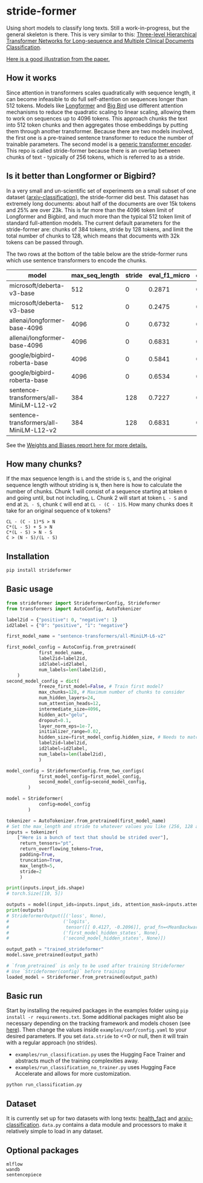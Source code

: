 # stride-former

Using short models to classify long texts. Still a work-in-progress, but the general skeleton is there. This is very similar to this: [Three-level Hierarchical Transformer Networks for Long-sequence and Multiple Clinical Documents Classification](https://arxiv.org/abs/2104.08444). 

[Here is a good illustration from the paper.](https://www.semanticscholar.org/paper/Three-level-Hierarchical-Transformer-Networks-for-Si-Roberts/2cc7d0a242f8358bf5e3e41defd2e93e6297f74c/figure/0)
## How it works

Since attention in transformers scales quadratically with sequence length, it can become infeasible to do full self-attention on sequences longer than 512 tokens. Models like [Longformer](https://arxiv.org/abs/2004.05150) and [Big Bird](https://arxiv.org/abs/2007.14062) use different attention mechanisms to reduce the quadratic scaling to linear scaling, allowing them to work on sequences up to 4096 tokens. This approach chunks the text into 512 token chunks and then aggregates those embeddings by putting them through another transformer. Because there are two models involved, the first one is a pre-trained sentence transformer to reduce the number of trainable parameters. The second model is a [generic transformer encoder](https://pytorch.org/docs/stable/generated/torch.nn.TransformerEncoder.html#torch.nn.TransformerEncoder).  This repo is called stride-former because there is an overlap between chunks of text - typically of 256 tokens, which is referred to as a stride. 

## Is it better than Longformer or Bigbird?

In a very small and un-scientific set of experiments on a small subset of one dataset ([arxiv-classification](https://huggingface.co/datasets/ccdv/arxiv-classification)), the stride-former did best. This dataset has extremely long documents: about half of the documents are over 15k tokens and 25% are over 23k. This is far more than the 4096 token limit of Longformer and Bigbird, and much more than the typical 512 token limit of standard full-attention models. The current default parameters for the stride-former are: chunks of 384 tokens, stride by 128 tokens, and limit the total number of chunks to 128, which means that documents with 32k tokens can be passed through.  

The two rows at the bottom of the table below are the stride-former runs which use sentence transformers to encode the chunks. 

|model               |max_seq_length|stride|eval_f1_micro      |eval_f1_macro      |
|---------------------------------------|-------------------|-----------------|-----------|-------------------|
|microsoft/deberta-v3-base              |512                |0          |0.2871 |0.16918|
|microsoft/deberta-v3-base              |512                |0          |0.2475|0.1494|
|allenai/longformer-base-4096           |4096               |0          |0.6732 |0.6094 |
|allenai/longformer-base-4096           |4096               |0          |0.6831 |0.6295 |
|google/bigbird-roberta-base            |4096               |0          |0.5841 |0.5118  |
|google/bigbird-roberta-base            |4096               |0          |0.6534 |0.6064 |
|sentence-transformers/all-MiniLM-L12-v2|384                |128        |0.7227 |0.6728 |
|sentence-transformers/all-MiniLM-L12-v2|384                |128        |0.6831 |0.6386  |


See the [Weights and Biases report here for more details.](https://wandb.ai/nbroad/stride-former/reports/Stride-former-comparison--VmlldzoyNTUyOTEy?accessToken=p5x55isxp9thu5ktrhrrlmm98c82ckaagcam3r2re43mye8z45763mudidrb4vml)

## How many chunks?

If the max sequence length is `L` and the stride is `S`, and the original sequence length without striding is `N`, then here is how to calculate the number of chunks. Chunk 1 will consist of a sequence starting at token `0` and going until, but not including, `L`. Chunk 2 will start at token `L - S` and end at `2L - S`, chunk `C` will end at `CL - (C - 1)S`. How many chunks does it take for an original sequence of `N` tokens? 

```text
CL - (C - 1)*S > N
C*(L - S) + S > N
C*(L - S) > N - S
C > (N - S)/(L - S)
```

## Installation

```sh
pip install strideformer
```

## Basic usage

```python
from strideformer import StrideformerConfig, Strideformer
from transformers import AutoConfig, AutoTokenizer

label2id = {"positive": 0, "negative": 1}
id2label = {"0": "positive", "1": "negative"}

first_model_name = "sentence-transformers/all-MiniLM-L6-v2"

first_model_config = AutoConfig.from_pretrained(
            first_model_name,
            label2id=label2id,
            id2label=id2label,
            num_labels=len(label2id),
    )
second_model_config = dict(
            freeze_first_model=False, # Train first model?
            max_chunks=128, # Maximum number of chunks to consider
            num_hidden_layers=24,
            num_attention_heads=12,
            intermediate_size=4096,
            hidden_act="gelu",
            dropout=0.1,
            layer_norm_eps=1e-7,
            initializer_range=0.02,
            hidden_size=first_model_config.hidden_size, # Needs to match first model
            label2id=label2id,
            id2label=id2label,
            num_labels=len(label2id),
            )

model_config = StrideformerConfig.from_two_configs(
            first_model_config=first_model_config,
            second_model_config=second_model_config,
        )

model = Strideformer(
            config=model_config
        )

tokenizer = AutoTokenizer.from_pretrained(first_model_name)
# Set the max_length and stride to whatever values you like (256, 128 are good starting points)
inputs = tokenizer(
    ["Here is a bunch of text that should be strided over"],
     return_tensors="pt",
     return_overflowing_tokens=True,
     padding=True,
     truncation=True,
     max_length=5,
     stride=2
     ) 

print(inputs.input_ids.shape)
# torch.Size([10, 5])

outputs = model(input_ids=inputs.input_ids, attention_mask=inputs.attention_mask)
print(outputs)
# StrideformerOutput([('loss', None),
#                    ('logits',
#                     tensor([[ 0.4127, -0.2096]], grad_fn=<MeanBackward1>)),
#                    ('first_model_hidden_states', None),
#                    ('second_model_hidden_states', None)])

output_path = "trained_strideformer"
model.save_pretrained(output_path)

# `from_pretrained` is only to be used after training Strideformer
# Use `Strideformer(config)` before training
loaded_model = Strideformer.from_pretrained(output_path)
```


## Basic run

Start by installing the required packages in the examples folder using `pip install -r requirements.txt`. Some additional packages might also be necessary depending on the tracking framework and models chosen (see [here](#optional-packages)). Then change the values inside `examples/conf/config.yaml` to your desired parameters. If you set `data.stride` to <=0 or null, then it will train with a regular approach (no strides).  

- `examples/run_classification.py` uses the Hugging Face Trainer and abstracts much of the training complexities away.  
- `examples/run_classification_no_trainer.py` uses Hugging Face Accelerate and allows for more customization.

```sh
python run_classification.py
```

## Dataset

It is currently set up for two datasets with long texts: [health_fact](https://huggingface.co/datasets/health_fact) and [arxiv-classification](https://huggingface.co/datasets/ccdv/arxiv-classification). `data.py` contains a data module and processors to make it relatively simple to load in any dataset.

## Optional packages

```text
mlflow
wandb
sentencepiece
```
